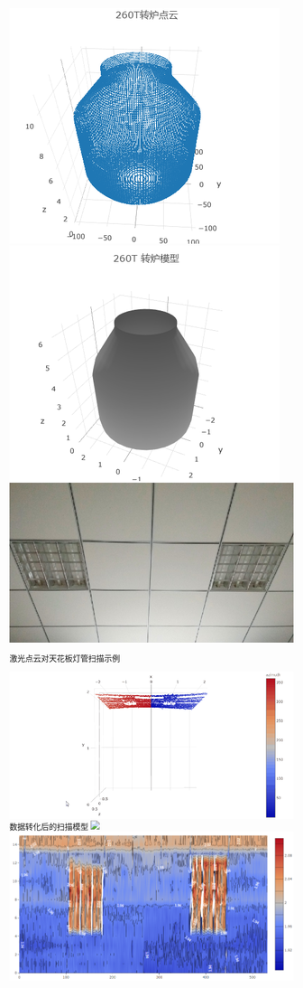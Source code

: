 ![converterPoint-w550](https://github.com/209914097/temp/blob/master/gif/converterPoint.gif)
![converter3D-w550](https://github.com/209914097/temp/blob/master/gif/converter3D.gif)
<img src='https://github.com/209914097/Lidar/blob/master/plotly/img/realscene.jpg' width='550'>

激光点云对天花板灯管扫描示例
 
<img src='https://github.com/209914097/Lidar/blob/master/plotly/img/pointcloud.gif' width='700px'>
数据转化后的扫描模型
<img src='https://github.com/209914097/Lidar/blob/master/plotly/img/surface.gif' width='700px'>

<img src='https://github.com/209914097/Lidar/blob/master/plotly/img/contour.PNG' width='600px'>

